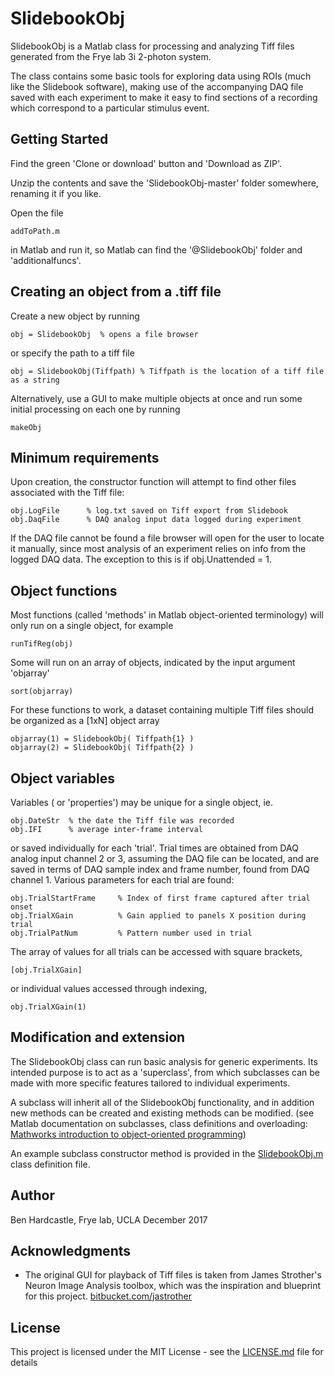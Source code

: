 # SlidebookObj

SlidebookObj is a Matlab class for processing and analyzing Tiff files generated from the Frye lab 3i 2-photon system.

The class contains some basic tools for exploring data using ROIs (much like the Slidebook software), making use of the accompanying DAQ file saved with each experiment to make it easy to find sections of a recording which correspond to a particular stimulus event.

## Getting Started

Find the green 'Clone or download' button and 'Download as ZIP'.

Unzip the contents and save the 'SlidebookObj-master' folder somewhere, renaming it if you like. 

Open the file
```
addToPath.m
```
in Matlab and run it, so Matlab can find the '@SlidebookObj' folder and 'additionalfuncs'.
 
 
## Creating an object from a .tiff file

Create a new object by running 
```
obj = SlidebookObj  % opens a file browser
```
or specify the path to a tiff file
```
obj = SlidebookObj(Tiffpath) % Tiffpath is the location of a tiff file as a string
```

Alternatively, use a GUI to make multiple objects at once and run some initial processing on each one by running
```
makeObj
```

## Minimum requirements
Upon creation, the constructor function will attempt to find other files associated with the Tiff file:
```
obj.LogFile      % log.txt saved on Tiff export from Slidebook
obj.DaqFile      % DAQ analog input data logged during experiment 
```

If the DAQ file cannot be found a file browser will open for the user
to locate it manually, since most analysis of an experiment relies on info from
the logged DAQ data. The exception to this is if obj.Unattended = 1.

## Object functions 
Most functions (called 'methods' in Matlab object-oriented terminology) will only run on a single object, for example
```
runTifReg(obj)
```
Some will run on an array of objects, indicated by the input argument 'objarray'
```
sort(objarray)
```
For these functions to work, a dataset containing multiple Tiff files should be organized as a [1xN] object array
```
objarray(1) = SlidebookObj( Tiffpath{1} )
objarray(2) = SlidebookObj( Tiffpath{2} )
```

## Object variables 
Variables ( or 'properties') may be unique for a single object, ie. 
```
obj.DateStr  % the date the Tiff file was recorded
obj.IFI      % average inter-frame interval
```  
or saved individually for each 'trial'. Trial times are obtained from 
DAQ analog input channel 2 or 3, assuming the DAQ file can be located, and are saved in terms of DAQ sample index and frame number, found from DAQ channel 1.
Various parameters for each trial are found:
```
obj.TrialStartFrame     % Index of first frame captured after trial onset
obj.TrialXGain			% Gain applied to panels X position during trial
obj.TrialPatNum			% Pattern number used in trial
```
The array of values for all trials can be accessed with square
brackets,
```
[obj.TrialXGain] 
```
or individual values accessed through indexing,
```
obj.TrialXGain(1) 
```

## Modification and extension
The SlidebookObj class can run basic analysis for generic experiments. Its intended purpose is to act as a 'superclass', from which subclasses can be made with more specific features tailored to individual experiments.

A subclass will inherit all of the SlidebookObj functionality, and in addition new methods can be created and existing methods can be modified.
(see Matlab documentation on subclasses, class definitions and overloading: 
[Mathworks introduction to object-oriented programming](https://www.mathworks.com/company/newsletters/articles/introduction-to-object-oriented-programming-in-matlab.html))

An example subclass constructor method is provided in the [SlidebookObj.m](https://github.com/bjhardcastle/SlidebookObj/@SlidebookObj/SlidebookObj.m) class definition file.


## Author 
Ben Hardcastle, Frye lab, UCLA
December 2017

## Acknowledgments

* The original GUI for playback of Tiff files is taken from James Strother's Neuron Image Analysis toolbox, which was the inspiration and blueprint for this project. [bitbucket.com/jastrother](https://bitbucket.org/jastrother/neuron_image_analysis/src/master/)

## License

This project is licensed under the MIT License - see the [LICENSE.md](LICENSE.md) file for details
